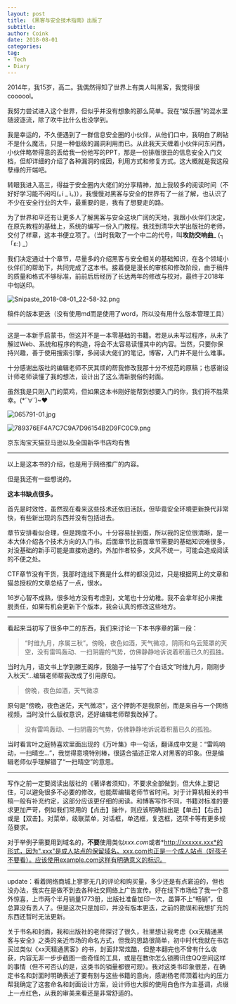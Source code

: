 ```yaml
---
layout: post
title: 《黑客与安全技术指南》出版了
subtitle: 
author: Coink
date: 2018-08-01
categories:
tag:
- Tech
- Diary
---
```




2014年，我15岁，高二。我偶然得知了世界上有类人叫黑客，我觉得很coooool。

我努力尝试进入这个世界，但似乎并没有想象的那么简单。我在“娱乐圈”的混水里随波逐流，除了吹牛比什么也没学到。

我是幸运的，不久便遇到了一群信息安全圈的小伙伴，从他们口中，我明白了刷钻不是什么魔法，只是一种低级的漏洞利用而已。从此我天天缠着小伙伴问东问西，小伙伴略带得意的丢给我一份他写的PPT，那是一份排版很丑的信息安全入门文档，但却详细的介绍了各种漏洞的成因，利用方式和修复方式。这大概就是我这段孽缘的开端吧。

转眼我进入高三，得益于安全圈内大佬们的分享精神，加上我较多的阅读时间（不好好学习能不闲吗(｡í _ ì｡)），我慢慢对黑客与安全的世界有了一丝了解，也认识了不少在安全行业的大牛，最重要的是，我有了想要走的路。

为了世界和平还有让更多人了解黑客与安全这块广阔的天地，我跟小伙伴们决定，在原先教程的基础上，系统的编写一份入门教程。我找到清华大学出版社的老师，交付了样章，这本书便立项了。（当时我取了一个中二的代号，叫**攻防交响曲**_ (┐「ε:) _）

我们决定通过十个章节，尽量多的介绍黑客与安全相关的基础知识，在各个领域小伙伴们的帮助下，共同完成了这本书。接着便是漫长的审核和修改阶段，由于稿件的质量和格式不够标准，前前后后经历了长达两年的修改与校对，最终于2018年中旬送印。

![Snipaste_2018-08-01_22-58-32.png](https://i.loli.net/2018/08/01/5b61ce4866329.png)

稿件的版本更迭（没有使用md而是使用了word，所以没有用什么版本管理工具）

---



这是一本新手启蒙书，但这并不是一本零基础的书籍。若是从未写过程序，从未了解过Web、系统和程序的构造，将会不太容易读懂其中的内容。当然，只要你保持兴趣，善于使用搜索引擎，多阅读大佬们的笔记，博客，入门并不是什么难事。

十分感谢出版社的编辑老师不厌其烦的帮我修改我那十分不规范的原稿；也感谢设计师老师读懂了我的想法，设计出了这么清新脱俗的封面。

虽然我是只刚入门的菜鸡，但如果这本书刚好能帮到想要入门的你，我们将不胜荣幸。(*´∀`)~♥



![065791-01.jpg](https://i.loli.net/2018/08/02/5b61dbffcf94e.jpg)



![789376EF4A7C7C9A7D96154B2D9FC0C9.png](https://i.loli.net/2018/08/01/5b61bb1e84571.png)



京东淘宝天猫亚马逊以及全国新华书店均有售



---

以上是这本书的介绍，也是用于网络推广的内容。  

但是我还有一些想说的。

**这本书缺点很多。**

首先是时效性，虽然现在看来这些技术还依旧活跃，但毕竟安全环境更新换代非常快，有些新出现的东西并没有包括进去。

章节安排看似合理，但是跨度不小，十分容易扯到蛋，所以我的定位很清晰，是一本大体介绍各个技术方向的入门书。后面章节比前面章节需要的基础知识难很多，对没基础的新手可能是直接劝退的。外加作者较多，文风不统一，可能会造成阅读的不便之处。

CTF章节没有干货，我那时连线下赛是什么样的都没见过，只是根据网上的文章和猫总授权的文章总结了一点，很水。

16岁心智不成熟，很多地方没有考虑到，文笔也十分幼稚。我不会拿年纪小来推脱责任，如果有机会更新下个版本，我会认真的修改这些地方。

---



看起来当初写了很多中二的东西，我们来讨论一下本书序章的第一段：

> “时维九月，序属三秋”。傍晚，夜色如酒，天气微凉，阴雨和乌云笼罩的天空，没有雷鸣轰动、一扫阴霾的气势，仿佛静静地诉说着积蓄已久的孤独。 

当时九月，语文书上学到滕王阁序，我脑子一抽写了个白话文”时维九月，刚刚步入秋天“...编辑老师帮我改成了引用原句。

> 傍晚，夜色如酒，天气微凉

原句是”傍晚，夜色迷茫，天气微凉"，这个押韵不是我原创，而是来自与一个网络视频，当时没什么版权意识，还好编辑老师帮我改掉了。

> 没有雷鸣轰动、一扫阴霾的气势，仿佛静静地诉说着积蓄已久的孤独。 

当时看言叶之庭特喜欢里面出现的《万叶集》中一句话，翻译成中文是：“雷鸣响动，一扫晴空…”，我觉得意境特别棒，很适合描述正常人对黑客的印象。但是编辑老师似乎理解错了“一扫晴空”的意思。

---



写作之前一定要阅读出版社的《著译者须知》，不要求全部做到，但大体上要记住，可以避免很多不必要的修改，也能帮编辑老师节省时间。对于计算机相关的书稿一般有补充约定，这部分应该更仔细的阅读。和博客写作不同，书籍对标准的要求更加严苛，例如我们常用的【点击】操作，则应该明确指出是【单击】【右击】或是【双击】。对菜单，级联菜单，对话框，单选框，复选框，选项卡等有更多规范要求。

对于举例子需要用到域名的，**不要**使用类似*xxx.com*或者*http://xxxxxx.xxx*的形式，因为".xxx"是成人站点的保留域名。xxx.com也正是一个成人站点（好孩子不要看）。应该使用example.com这样有明确意义的标识。

---



update：看着网络商城上寥寥无几的评论和购买量，多少还是有点窘迫的，但也没办法，我实在是做不到去各种社交网络上广告宣传。好在线下市场给了我一个意外惊喜，上市两个半月销量1773册，出版社准备加印一次，虽算不上“畅销”，但总算没有丢人了。但是这次只是加印，并没有版本更迭，之前的勘误和我想扩充的东西还暂时无法更新。

关于书名和封面，我和出版社的老师探讨了很久，社里想让我考虑《xx天精通黑客与安全》之类的亲近市场的命名方式，但我的思路很简单，初中时代我就在书店买过类似《xx天精通黑客》的书，封面非常炫酷，但整本翻完也不曾有什么收获，内容无非一步步截图一些奇怪的工具，或是在教你怎么锁腾讯住QQ空间这样的事情（但不可否认的是，这类书的销量都很可观）。我对这类书印象很差，在确定书名和封面时明确表述了要有别与这些书籍的意向，感谢杨老师顶着社内的压力帮我确定了这套命名和封面设计方案，设计师也大胆的使用白色作为主基调，点缀上一点红色，从我的审美来看还是非常舒适的。



